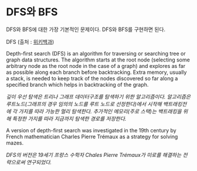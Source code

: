 # DFS와 BFS

DFS와 BFS에 대한 가장 기본적인 문제이다. DFS와 BFS를 구현하면 된다.

DFS (출처 : [위키백과](https://en.wikipedia.org/wiki/Depth-first_search))

Depth-first search (DFS) is an algorithm for traversing or searching tree or graph data structures. The algorithm starts at the root node (selecting some arbitrary node as the root node in the case of a graph) and explores as far as possible along each branch before backtracking. Extra memory, usually a stack, is needed to keep track of the nodes discovered so far along a specified branch which helps in backtracking of the graph.

*깊이 우선 탐색은 트리나 그래프 데이터구조를 탐색하기 위한 알고리즘이다. 알고리즘은 루트노드(그래프의 경우 임의의 노드를 루트 노드로 선정한다)에서 시작해 백트래킹전에 각 가지를 따라 가능한 멀리 탐색한다. 추가적인 메모리(주로 스택)는 백트래킹을 위해 특정한 가지를 따라 지금까지 탐색한 경로를 저장한다.*

A version of depth-first search was investigated in the 19th century by French mathematician Charles Pierre Trémaux as a strategy for solving mazes.

*DFS의 버전은 19세기 프랑스 수학자 Chales Pierre Trémaux가 미로를 해결하는 전략으로써 연구되었다.*